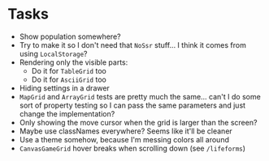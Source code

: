 # Tasks
* Show population somewhere?
* Try to make it so I don't need that `NoSsr` stuff... I think it comes from using `LocalStorage`?
* Rendering only the visible parts:
  * Do it for `TableGrid` too
  * Do it for `AsciiGrid` too
* Hiding settings in a drawer
* `MapGrid` and `ArrayGrid` tests are pretty much the same... can't I do some sort of property testing so I can pass the same parameters and just change the implementation?
* Only showing the move cursor when the grid is larger than the screen?
* Maybe use classNames everywhere? Seems like it'll be cleaner
* Use a theme somehow, because I'm messing colors all around
* `CanvasGameGrid` hover breaks when scrolling down (see `/lifeforms`)
